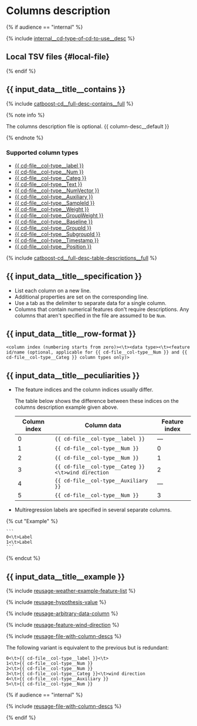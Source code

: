 # Columns description

{% if audience == "internal" %}

{% include [internal__cd-type-of-cd-to-use__desc](../yandex_specific/_includes/type-of-cd-to-use__desc.md) %}

## Local TSV files {#local-file}

{% endif %}

## {{ input_data__title__contains }}

{% include [catboost-cd__full-desc-contains__full](../_includes/work_src/reusage-input-data/contains__full.md) %}

{% note info %}

The columns description file is optional. {{ column-desc__default }}

{% endnote %}

### Supported column types

* [{{ cd-file__col-type__label }}](#label)
* [{{ cd-file__col-type__Num }}](#num)
* [{{ cd-file__col-type__Categ }}](#categ)
* [{{ cd-file__col-type__Text }}](#text)
* [{{ cd-file__col-type__NumVector }}](#numvector)
* [{{ cd-file__col-type__Auxiliary }}](#auxiliary)
* [{{ cd-file__col-type__SampleId }}](#sampleId)
* [{{ cd-file__col-type__Weight }}](#weight)
* [{{ cd-file__col-type__GroupWeight }}](#groupWeight)
* [{{ cd-file__col-type__Baseline }}](#baseline)
* [{{ cd-file__col-type__GroupId }}](#groupId)
* [{{ cd-file__col-type__SubgroupId }}](#subgroupId)
* [{{ cd-file__col-type__Timestamp }}](#timestamp)
* [{{ cd-file__col-type__Position }}](#position)

{% include [catboost-cd__full-desc-table-descriptions__full](../_includes/work_src/reusage-input-data/table-descriptions__full.md) %}

## {{ input_data__title__specification }}

- List each column on a new line.
- Additional properties are set on the corresponding line.
- Use a tab as the delimiter to separate data for a single column.
- Columns that contain numerical features don't require descriptions. Any columns that aren't specified in the file are assumed to be `Num`.

## {{ input_data__title__row-format }}

```
<column index (numbering starts from zero)><\t><data type><\t><feature id/name (optional, applicable for {{ cd-file__col-type__Num }} and {{ cd-file__col-type__Categ }} column types only)>
```

## {{ input_data__title__peculiarities }}

- The feature indices and the column indices usually differ.

    The table below shows the difference between these indices on the columns description example given above.

    Column index | Column data | Feature index
    ----- | ----- | -----
    0 | `{{ cd-file__col-type__label }}` | —
    1 | `{{ cd-file__col-type__Num }}` | 0
    2 | `{{ cd-file__col-type__Num }}` | 1
    3 | `{{ cd-file__col-type__Categ }}<\t>wind direction` | 2
    4 | `{{ cd-file__col-type__Auxiliary }}` | —
    5 | `{{ cd-file__col-type__Num }}` | 3

- Multiregression labels are specified in several separate columns.


{% cut "Example" %}

    ```
    0<\t>Label
    1<\t>Label
    ```

{% endcut %}


## {{ input_data__title__example }}

{% include [reusage-weather-example-feature-list](../_includes/work_src/reusage/weather-example-feature-list.md) %}


{% include [reusage-hypothesis-value](../_includes/work_src/reusage/hypothesis-value.md) %}


{% include [reusage-arbitrary-data-column](../_includes/work_src/reusage/arbitrary-data-column.md) %}


{% include [reusage-feature-wind-direction](../_includes/work_src/reusage/feature-wind-direction.md) %}


{% include [reusage-file-with-column-descs](../_includes/work_src/reusage/file-with-column-descs.md) %}


The following variant is equivalent to the previous but is redundant:

```
0<\t>{{ cd-file__col-type__label }}<\t>
1<\t>{{ cd-file__col-type__Num }}
2<\t>{{ cd-file__col-type__Num }}
3<\t>{{ cd-file__col-type__Categ }}<\t>wind direction
4<\t>{{ cd-file__col-type__Auxiliary }}
5<\t>{{ cd-file__col-type__Num }}
```
{% if audience == "internal" %}

{% include [reusage-file-with-column-descs](../yandex_specific/_includes/yt_tables.md) %}

{% endif %}
